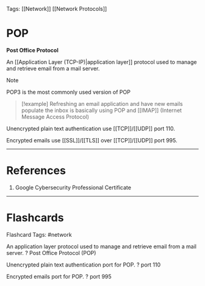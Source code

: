 Tags: [[Network]] [[Network Protocols]]
# POP

**Post Office Protocol**

An [[Application Layer (TCP-IP)|application layer]] protocol used to manage and retrieve email from a mail server.

> [!note] 
> POP3 is the most commonly used version of POP

> [!example] 
> Refreshing an email application and have new emails populate the inbox is basically using POP and [[IMAP]] (Internet Message Access Protocol)


Unencrypted plain text authentication use [[TCP]]/[[UDP]] port 110.

Encrypted emails use [[SSL]]/[[TLS]] over [[TCP]]/[[UDP]] port 995.

---
# References

1. Google Cybersecurity Professional Certificate

---
# Flashcards

Flashcard Tags: #network 

An application layer protocol used to manage and retrieve email from a mail server.
?
Post Office Protocol (POP)
<!--SR:!2024-05-06,2,230-->

Unencrypted plain text authentication port for POP.
?
port 110
<!--SR:!2024-05-05,1,210-->

Encrypted emails port for POP.
?
port 995
<!--SR:!2024-05-05,1,210-->
